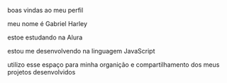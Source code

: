 boas vindas ao meu perfil

meu nome é Gabriel Harley

estoe estudando na Alura

estou me desenvolvendo na linguagem JavaScript

utilizo esse espaço para minha organição e compartilhamento dos meus projetos desenvolvidos 
